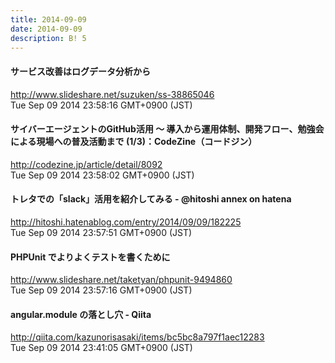 ```yaml
---
title: 2014-09-09
date: 2014-09-09
description: B! 5
---
```


#### サービス改善はログデータ分析から
http://www.slideshare.net/suzuken/ss-38865046<br>
Tue Sep 09 2014 23:58:16 GMT+0900 (JST)<br>


#### サイバーエージェントのGitHub活用 ～ 導入から運用体制、開発フロー、勉強会による現場への普及活動まで (1/3)：CodeZine（コードジン）
http://codezine.jp/article/detail/8092<br>
Tue Sep 09 2014 23:58:02 GMT+0900 (JST)<br>


#### トレタでの「slack」活用を紹介してみる - @hitoshi annex on hatena
http://hitoshi.hatenablog.com/entry/2014/09/09/182225<br>
Tue Sep 09 2014 23:57:51 GMT+0900 (JST)<br>


#### PHPUnit でよりよくテストを書くために
http://www.slideshare.net/taketyan/phpunit-9494860<br>
Tue Sep 09 2014 23:57:16 GMT+0900 (JST)<br>


#### angular.module の落とし穴 - Qiita
http://qiita.com/kazunorisasaki/items/bc5bc8a797f1aec12283<br>
Tue Sep 09 2014 23:41:05 GMT+0900 (JST)<br>


